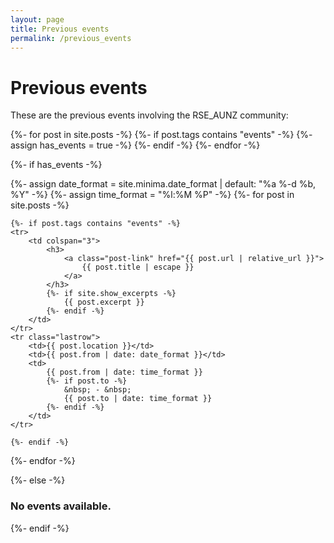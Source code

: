 ```yaml
---
layout: page
title: Previous events
permalink: /previous_events
---
```



# Previous events

These are the previous events involving the RSE_AUNZ community:

{%- for post in site.posts -%}
    {%- if post.tags contains "events" -%}
    	  {%- assign has_events = true -%}
	{%- endif -%}
  {%- endfor -%}

  {%- if has_events -%}
  <table class="w3-table">
    <!--
  	<tr class="w3-headrow">
 		<th><h3>Date</h3></th>
  		<th><h3>Location</h3></th>
  		<th><h3>From</h3></th>
  		<th><h3>To</h3></th>
  	<tr>
  	-->
  	
  {%- assign date_format = site.minima.date_format | default: "%a %-d %b, %Y" -%} 
  {%- assign time_format = "%l:%M %P" -%} 
  {%- for post in site.posts -%}
  
    {%- if post.tags contains "events" -%}
    <tr>
    	<td colspan="3">
			<h3>
				<a class="post-link" href="{{ post.url | relative_url }}">
					{{ post.title | escape }} 
				</a>
			</h3>
			{%- if site.show_excerpts -%}
				{{ post.excerpt }}
			{%- endif -%}
		</td>
    </tr>
    <tr class="lastrow">
		<td>{{ post.location }}</td>
		<td>{{ post.from | date: date_format }}</td>
		<td>
			{{ post.from | date: time_format }}
			{%- if post.to -%}
				&nbsp; - &nbsp;
				{{ post.to | date: time_format }}
			{%- endif -%}
		</td>
	</tr>	

	{%- endif -%}
  {%- endfor -%}
  
{%- else -%}
  	<h3>No events available.</h3>
{%- endif -%}
